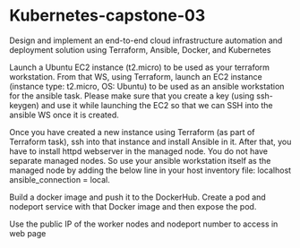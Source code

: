 # Kubernetes-capstone-03
Design and implement an end-to-end cloud infrastructure automation and deployment solution using Terraform, Ansible, Docker, and Kubernetes

Launch a Ubuntu EC2 instance (t2.micro) to be used as your terraform workstation. From that WS, using Terraform, launch an EC2 instance (instance type: t2.micro, OS: Ubuntu) to be used as an ansible workstation for the ansible task. Please make sure that you create a key (using ssh-keygen) and use it while launching the EC2 so that we can SSH into the ansible WS once it is created.

Once you have created a new instance using Terraform (as part of Terraform task), ssh into that instance and install Ansible in it. After that, you have to install httpd webserver in the managed node. You do not have separate managed nodes. So use your ansible workstation itself as the managed node by adding the below line in your host inventory file: localhost ansible_connection = local.

Build a docker image and push it to the DockerHub. Create a pod and nodeport service with that Docker image and then expose the pod.

Use the public IP of the worker nodes and nodeport number to access in web page
